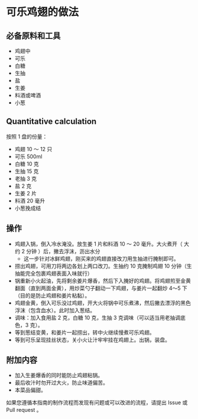 # 可乐鸡翅的做法

## 必备原料和工具

* 鸡翅中
* 可乐
* 白糖
* 生抽
* 盐
* 生姜
* 料酒或啤酒
* 小葱

## Quantitative calculation

按照 1 盘的份量：

* 鸡翅 10 ～ 12 只
* 可乐 500ml
* 白糖 10 克
* 生抽 15 克
* 老抽 3 克
* 盐 2 克
* 生姜 2 片
* 料酒 20 毫升
* 小葱挽成结

## 操作

* 鸡翅入锅，倒入冷水淹没。放生姜 1 片和料酒 10 ～ 20 毫升。大火煮开（ 大约 2 分钟 ）后，撇去浮沫，沥出水分
  * 这一步针对冰鲜鸡翅，刚买来的鸡翅直接改刀用生抽进行腌制即可。
* 捞出鸡翅，可用刀将两边各划上两口改刀。生抽约 10 克腌制鸡翅 10 分钟（生抽能完全包裹鸡翅表面入味就行）
* 锅重新小火起油，先将剩余姜片爆香，然后下入腌好的鸡翅。将鸡翅煎至金黄翻面（直到两面金黄），用炒菜勺子翻动一下鸡翅，与姜片一起翻炒 4～5 下（目的是防止鸡翅和姜片粘黏）。
* 鸡翅金黄，倒入可乐没过鸡翅，开大火将锅中可乐煮沸，然后撇去漂浮的黑色浮沫（包含血水）。此时加入葱结。
* 调味：加入食用盐 2 克，白糖 10 克，生抽 3 克调味（可以适当用老抽调底色，3 克）。
* 等到葱结变黄，和姜片一起捞出，转中火继续慢煮可乐鸡翅。
* 等到可乐呈现挂丝状态，关小火让汁牢牢挂在鸡翅上。出锅，装盘。

## 附加内容

* 加入生姜爆香的同时能防止鸡翅粘锅。
* 最后收汁时勿开过大火，防止味道偏苦。
* 本菜品偏甜。

如果您遵循本指南的制作流程而发现有问题或可以改进的流程，请提出 Issue 或 Pull request 。
